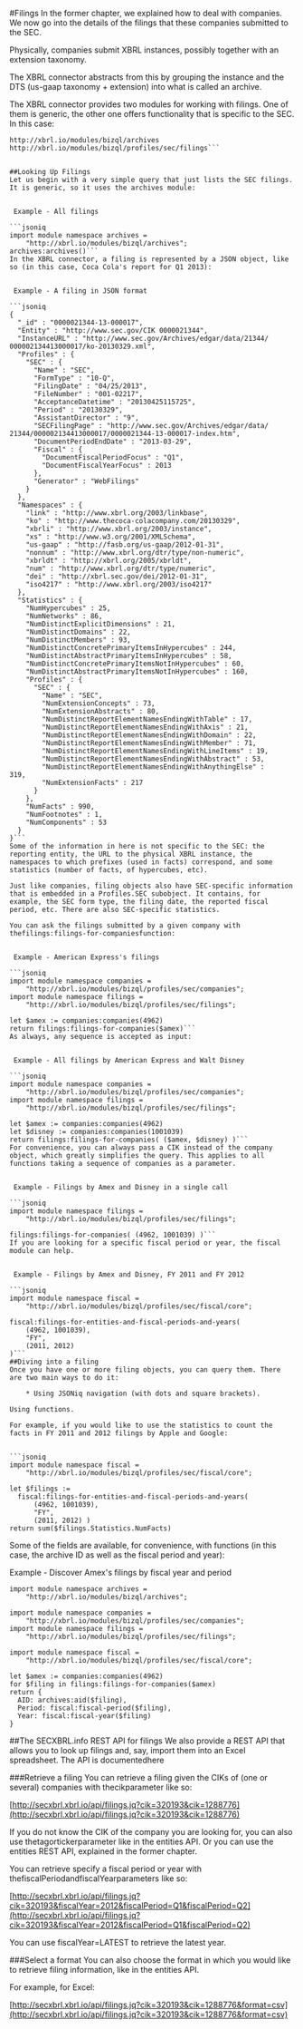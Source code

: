 #Filings
In the former chapter, we explained how to deal with companies. We now go into the details of the filings that these companies submitted to the SEC.

Physically, companies submit XBRL instances, possibly together with an extension taxonomy.

The XBRL connector abstracts from this by grouping the instance and the DTS (us-gaap taxonomy + extension) into what is called an archive.

The XBRL connector provides two modules for working with filings. One of them is generic, the other one offers functionality that is specific to the SEC. In this case:
```jsoniq
http://xbrl.io/modules/bizql/archives
http://xbrl.io/modules/bizql/profiles/sec/filings```


##Looking Up Filings
Let us begin with a very simple query that just lists the SEC filings. It is generic, so it uses the archives module:


 Example - All filings

```jsoniq
import module namespace archives =
    "http://xbrl.io/modules/bizql/archives";
archives:archives()```
In the XBRL connector, a filing is represented by a JSON object, like so (in this case, Coca Cola's report for Q1 2013):


 Example - A filing in JSON format

```jsoniq
{
  "_id" : "0000021344-13-000017", 
  "Entity" : "http://www.sec.gov/CIK 0000021344", 
  "InstanceURL" : "http://www.sec.gov/Archives/edgar/data/21344/
000002134413000017/ko-20130329.xml", 
  "Profiles" : {
    "SEC" : {
      "Name" : "SEC", 
      "FormType" : "10-Q", 
      "FilingDate" : "04/25/2013", 
      "FileNumber" : "001-02217", 
      "AcceptanceDatetime" : "20130425115725", 
      "Period" : "20130329", 
      "AssistantDirector" : "9", 
      "SECFilingPage" : "http://www.sec.gov/Archives/edgar/data/
21344/000002134413000017/0000021344-13-000017-index.htm", 
      "DocumentPeriodEndDate" : "2013-03-29", 
      "Fiscal" : {
        "DocumentFiscalPeriodFocus" : "Q1", 
        "DocumentFiscalYearFocus" : 2013
      }, 
      "Generator" : "WebFilings"
    }
  }, 
  "Namespaces" : {
    "link" : "http://www.xbrl.org/2003/linkbase", 
    "ko" : "http://www.thecoca-colacompany.com/20130329", 
    "xbrli" : "http://www.xbrl.org/2003/instance", 
    "xs" : "http://www.w3.org/2001/XMLSchema", 
    "us-gaap" : "http://fasb.org/us-gaap/2012-01-31", 
    "nonnum" : "http://www.xbrl.org/dtr/type/non-numeric", 
    "xbrldt" : "http://xbrl.org/2005/xbrldt", 
    "num" : "http://www.xbrl.org/dtr/type/numeric", 
    "dei" : "http://xbrl.sec.gov/dei/2012-01-31", 
    "iso4217" : "http://www.xbrl.org/2003/iso4217"
  }, 
  "Statistics" : {
    "NumHypercubes" : 25, 
    "NumNetworks" : 86, 
    "NumDistinctExplicitDimensions" : 21, 
    "NumDistinctDomains" : 22, 
    "NumDistinctMembers" : 93, 
    "NumDistinctConcretePrimaryItemsInHypercubes" : 244, 
    "NumDistinctAbstractPrimaryItemsInHypercubes" : 58, 
    "NumDistinctConcretePrimaryItemsNotInHypercubes" : 60, 
    "NumDistinctAbstractPrimaryItemsNotInHypercubes" : 160, 
    "Profiles" : {
      "SEC" : {
        "Name" : "SEC", 
        "NumExtensionConcepts" : 73, 
        "NumExtensionAbstracts" : 80, 
        "NumDistinctReportElementNamesEndingWithTable" : 17, 
        "NumDistinctReportElementNamesEndingWithAxis" : 21, 
        "NumDistinctReportElementNamesEndingWithDomain" : 22, 
        "NumDistinctReportElementNamesEndingWithMember" : 71, 
        "NumDistinctReportElementNamesEndingWithLineItems" : 19, 
        "NumDistinctReportElementNamesEndingWithAbstract" : 53, 
        "NumDistinctReportElementNamesEndingWithAnythingElse" : 
319, 
        "NumExtensionFacts" : 217
      }
    }, 
    "NumFacts" : 990, 
    "NumFootnotes" : 1, 
    "NumComponents" : 53
  }
}```
Some of the information in here is not specific to the SEC: the reporting entity, the URL to the physical XBRL instance, the namespaces to which prefixes (used in facts) correspond, and some statistics (number of facts, of hypercubes, etc).

Just like companies, filing objects also have SEC-specific information that is embedded in a Profiles.SEC subobject. It contains, for example, the SEC form type, the filing date, the reported fiscal period, etc. There are also SEC-specific statistics.

You can ask the filings submitted by a given company with thefilings:filings-for-companiesfunction:


 Example - American Express's filings

```jsoniq
import module namespace companies =
    "http://xbrl.io/modules/bizql/profiles/sec/companies";
import module namespace filings =
    "http://xbrl.io/modules/bizql/profiles/sec/filings";

let $amex := companies:companies(4962)
return filings:filings-for-companies($amex)```
As always, any sequence is accepted as input:


 Example - All filings by American Express and Walt Disney

```jsoniq
import module namespace companies =
    "http://xbrl.io/modules/bizql/profiles/sec/companies";
import module namespace filings =
    "http://xbrl.io/modules/bizql/profiles/sec/filings";

let $amex := companies:companies(4962)
let $disney := companies:companies(1001039)
return filings:filings-for-companies( ($amex, $disney) )```
For convenience, you can always pass a CIK instead of the company object, which greatly simplifies the query. This applies to all functions taking a sequence of companies as a parameter.


 Example - Filings by Amex and Disney in a single call

```jsoniq
import module namespace filings =
    "http://xbrl.io/modules/bizql/profiles/sec/filings";

filings:filings-for-companies( (4962, 1001039) )```
If you are looking for a specific fiscal period or year, the fiscal module can help.


 Example - Filings by Amex and Disney, FY 2011 and FY 2012

```jsoniq
import module namespace fiscal =
    "http://xbrl.io/modules/bizql/profiles/sec/fiscal/core";

fiscal:filings-for-entities-and-fiscal-periods-and-years(
    (4962, 1001039),
    "FY",
    (2011, 2012)
)```
##Diving into a filing
Once you have one or more filing objects, you can query them. There are two main ways to do it:

    * Using JSONiq navigation (with dots and square brackets).

Using functions.

For example, if you would like to use the statistics to count the facts in FY 2011 and 2012 filings by Apple and Google:


```jsoniq
import module namespace fiscal =
    "http://xbrl.io/modules/bizql/profiles/sec/fiscal/core";

let $filings :=
  fiscal:filings-for-entities-and-fiscal-periods-and-years(
      (4962, 1001039),
      "FY",
      (2011, 2012) )
return sum($filings.Statistics.NumFacts)
```


Some of the fields are available, for convenience, with functions (in this case, the archive ID as well as the fiscal period and year):


 Example - Discover Amex's filings by fiscal year and period

```jsoniq
import module namespace archives =
    "http://xbrl.io/modules/bizql/archives";

import module namespace companies =
    "http://xbrl.io/modules/bizql/profiles/sec/companies";
import module namespace filings =
    "http://xbrl.io/modules/bizql/profiles/sec/filings";

import module namespace fiscal =
    "http://xbrl.io/modules/bizql/profiles/sec/fiscal/core";

let $amex := companies:companies(4962)
for $filing in filings:filings-for-companies($amex)
return {
  AID: archives:aid($filing),
  Period: fiscal:fiscal-period($filing),
  Year: fiscal:fiscal-year($filing)
}
```
##The SECXBRL.info REST API for filings
We also provide a REST API that allows you to look up filings and, say, import them into an Excel spreadsheet. The API is documentedhere

###Retrieve a filing
You can retrieve a filing given the CIKs of (one or several) companies with thecikparameter like so:

 [http://secxbrl.xbrl.io/api/filings.jq?cik=320193&cik=1288776](http://secxbrl.xbrl.io/api/filings.jq?cik=320193&cik=1288776)

If you do not know the CIK of the company you are looking for, you can also use thetagortickerparameter like in the entities API. Or you can use the entities REST API, explained in the former chapter.

You can retrieve specify a fiscal period or year with thefiscalPeriodandfiscalYearparameters like so:

 [http://secxbrl.xbrl.io/api/filings.jq?cik=320193&fiscalYear=2012&fiscalPeriod=Q1&fiscalPeriod=Q2](http://secxbrl.xbrl.io/api/filings.jq?cik=320193&fiscalYear=2012&fiscalPeriod=Q1&fiscalPeriod=Q2)

You can use fiscalYear=LATEST to retrieve the latest year.

###Select a format
You can also choose the format in which you would like to retrieve filing information, like in the entities API.

For example, for Excel:

 [http://secxbrl.xbrl.io/api/filings.jq?cik=320193&cik=1288776&format=csv](http://secxbrl.xbrl.io/api/filings.jq?cik=320193&cik=1288776&format=csv)

